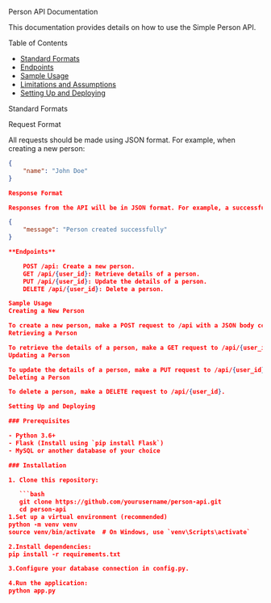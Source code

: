 Person API Documentation

This documentation provides details on how to use the Simple Person API.

Table of Contents
- [Standard Formats](#standard-formats)
- [Endpoints](#endpoints)
- [Sample Usage](#sample-usage)
- [Limitations and Assumptions](#limitations-and-assumptions)
- [Setting Up and Deploying](#setting-up-and-deploying)

Standard Formats

Request Format

All requests should be made using JSON format. For example, when creating a new person:

```json
{
    "name": "John Doe"
}

Response Format

Responses from the API will be in JSON format. For example, a successful creation response:

{
    "message": "Person created successfully"
}

**Endpoints**

    POST /api: Create a new person.
    GET /api/{user_id}: Retrieve details of a person.
    PUT /api/{user_id}: Update the details of a person.
    DELETE /api/{user_id}: Delete a person.

Sample Usage
Creating a New Person

To create a new person, make a POST request to /api with a JSON body containing the person's name.
Retrieving a Person

To retrieve the details of a person, make a GET request to /api/{user_id}.
Updating a Person

To update the details of a person, make a PUT request to /api/{user_id} with a JSON body containing the updated information.
Deleting a Person

To delete a person, make a DELETE request to /api/{user_id}.

Setting Up and Deploying

### Prerequisites

- Python 3.6+
- Flask (Install using `pip install Flask`)
- MySQL or another database of your choice

### Installation

1. Clone this repository:

   ```bash
   git clone https://github.com/yourusername/person-api.git
   cd person-api
1.Set up a virtual environment (recommended)
python -m venv venv
source venv/bin/activate  # On Windows, use `venv\Scripts\activate`

2.Install dependencies:
pip install -r requirements.txt

3.Configure your database connection in config.py.

4.Run the application:
python app.py


